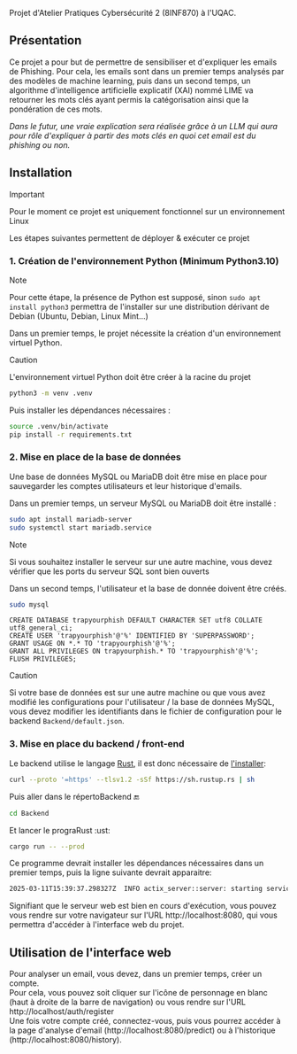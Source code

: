 Projet d'Atelier Pratiques Cybersécurité 2 (8INF870) à l'UQAC.

## Présentation

Ce projet a pour but de permettre de sensibiliser et d'expliquer les emails de Phishing. Pour cela, les emails sont dans un premier temps analysés par des modèles de machine learning, puis dans un second temps, un algorithme d'intelligence artificielle explicatif (XAI) nommé LIME va retourner les mots clés ayant permis la catégorisation ainsi que la pondération de ces mots.

*Dans le futur, une vraie explication sera réalisée grâce à un LLM qui aura pour rôle d'expliquer à partir des mots clés en quoi cet email est du phishing ou non.*

## Installation

> [!IMPORTANT]
> Pour le moment ce projet est uniquement fonctionnel sur un environnement Linux

Les étapes suivantes permettent de déployer & exécuter ce projet

### 1. Création de l'environnement Python **(Minimum Python3.10)**

> [!NOTE]
> Pour cette étape, la présence de Python est supposé, sinon `sudo apt install python3` permettra de l'installer sur une distribution dérivant de Debian (Ubuntu, Debian, Linux Mint...)

Dans un premier temps, le projet nécessite la création d'un environnement virtuel Python.

> [!CAUTION]
> L'environnement virtuel Python doit être créer à la racine du projet

```bash
python3 -m venv .venv
```

Puis installer les dépendances nécessaires :
```bash
source .venv/bin/activate
pip install -r requirements.txt
```

### 2. Mise en place de la base de données

Une base de données MySQL ou MariaDB doit être mise en place pour sauvegarder les comptes utilisateurs et leur historique d'emails.

Dans un premier temps, un serveur MySQL ou MariaDB doit être installé :
```bash
sudo apt install mariadb-server
sudo systemctl start mariadb.service
```

> [!NOTE]
> Si vous souhaitez installer le serveur sur une autre machine, vous devez vérifier que les ports du serveur SQL sont bien ouverts

Dans un second temps, l'utilisateur et la base de donnée doivent être créés.
```bash
sudo mysql
```

```mysql
CREATE DATABASE trapyourphish DEFAULT CHARACTER SET utf8 COLLATE utf8_general_ci;
CREATE USER 'trapyourphish'@'%' IDENTIFIED BY 'SUPERPASSWORD';
GRANT USAGE ON *.* TO 'trapyourphish'@'%';
GRANT ALL PRIVILEGES ON trapyourphish.* TO 'trapyourphish'@'%';
FLUSH PRIVILEGES;
```

> [!CAUTION]
> Si votre base de données est sur une autre machine ou que vous avez modifié les configurations pour l'utilisateur / la base de données MySQL, vous devez modifier les identifiants dans le fichier de configuration pour le backend `Backend/default.json`.

### 3. Mise en place du backend / front-end

Le backend utilise le langage [Rust](https://www.rust-lang.org/), il est donc nécessaire de [l'installer](https://www.rust-lang.org/tools/install):

```bash
curl --proto '=https' --tlsv1.2 -sSf https://sh.rustup.rs | sh
```

Puis aller dans le répertoBackend :end:
```bash
cd Backend
```

Et lancer le prograRust :ust:
```bash
cargo run -- --prod
```

Ce programme devrait installer les dépendances nécessaires dans un premier temps, puis la ligne suivante devrait apparaitre:
```bash
2025-03-11T15:39:37.298327Z  INFO actix_server::server: starting service: "actix-web-service-0.0.0.0:8080", workers: 12, listening on: 0.0.0.0:8080
```

Signifiant que le serveur web est bien en cours d'exécution, vous pouvez vous rendre sur votre navigateur sur l'URL http://localhost:8080, qui vous permettra d'accéder à l'interface web du projet.

## Utilisation de l'interface web

Pour analyser un email, vous devez, dans un premier temps, créer un compte.  
Pour cela, vous pouvez soit cliquer sur l'icône de personnage en blanc (haut à droite de la barre de navigation) ou vous rendre sur l'URL http://localhost/auth/register  
Une fois votre compte créé, connectez-vous, puis vous pourrez accéder à la page d'analyse d'email (http://localhost:8080/predict) ou à l'historique (http://localhost:8080/history).
